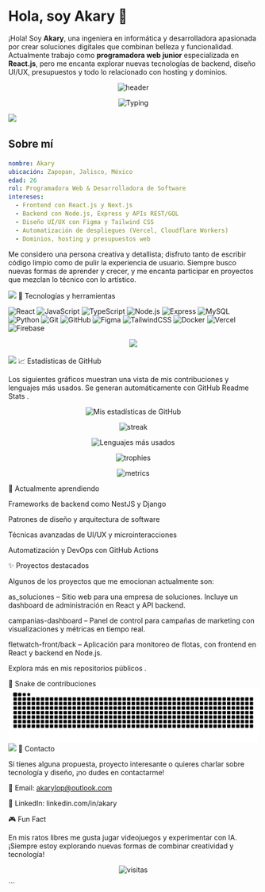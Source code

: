 # Hola, soy Akary 👋

¡Hola! Soy **Akary**, una ingeniera en informática y desarrolladora apasionada por crear soluciones digitales que combinan belleza y funcionalidad. Actualmente trabajo como **programadora web junior** especializada en **React.js**, pero me encanta explorar nuevas tecnologías de backend, diseño UI/UX, presupuestos y todo lo relacionado con hosting y dominios.

<p align="center">
  <img src="https://capsule-render.vercel.app/api?text=%C2%A1Bienvenid@%20a%20mi%20GitHub!&animation=fadeIn&type=waving&color=gradient&height=180" alt="header" />
</p>

<p align="center">
  <img src="https://readme-typing-svg.herokuapp.com?font=Fira+Code&size=24&duration=2800&pause=900&color=A855F7&center=true&vCenter=true&width=900&lines=React.js+%2B+UI%2FUX+%7C+Frontend+Lover;Aprendiendo+Backend+(NestJS%2FExpress);Deploy+en+Vercel+%2B+Cloudflare+Workers;Dise%C3%B1o+bonito+%2B+funcional+%F0%9F%92%A5" alt="Typing" />
</p>

<img src="https://capsule-render.vercel.app/api?type=wave&color=gradient&height=100&section=footer" />

## Sobre mí

```yaml
nombre: Akary
ubicación: Zapopan, Jalisco, México
edad: 26
rol: Programadora Web & Desarrolladora de Software
intereses:
  - Frontend con React.js y Next.js
  - Backend con Node.js, Express y APIs REST/GQL
  - Diseño UI/UX con Figma y Tailwind CSS
  - Automatización de despliegues (Vercel, Cloudflare Workers)
  - Dominios, hosting y presupuestos web
```

Me considero una persona creativa y detallista; disfruto tanto de escribir código limpio como de pulir la experiencia de usuario. Siempre busco nuevas formas de aprender y crecer, y me encanta participar en proyectos que mezclan lo técnico con lo artístico.

<img src="https://capsule-render.vercel.app/api?type=wave&color=gradient&height=100&section=footer" />
🚀 Tecnologías y herramientas
<p align="left"> <img src="https://cdn.jsdelivr.net/gh/devicons/devicon/icons/react/react-original-wordmark.svg" alt="React" width="45" height="45" /> <img src="https://cdn.jsdelivr.net/gh/devicons/devicon/icons/javascript/javascript-original.svg" alt="JavaScript" width="45" height="45" /> <img src="https://cdn.jsdelivr.net/gh/devicons/devicon/icons/typescript/typescript-original.svg" alt="TypeScript" width="45" height="45" /> <img src="https://cdn.jsdelivr.net/gh/devicons/devicon/icons/nodejs/nodejs-original.svg" alt="Node.js" width="45" height="45" /> <img src="https://cdn.jsdelivr.net/gh/devicons/devicon/icons/express/express-original.svg" alt="Express" width="45" height="45" /> <img src="https://cdn.jsdelivr.net/gh/devicons/devicon/icons/mysql/mysql-original.svg" alt="MySQL" width="45" height="45" /> <img src="https://cdn.jsdelivr.net/gh/devicons/devicon/icons/python/python-original.svg" alt="Python" width="45" height="45" /> <img src="https://cdn.jsdelivr.net/gh/devicons/devicon/icons/git/git-original.svg" alt="Git" width="45" height="45" /> <img src="https://cdn.jsdelivr.net/gh/devicons/devicon/icons/github/github-original.svg" alt="GitHub" width="45" height="45" /> <img src="https://cdn.jsdelivr.net/gh/devicons/devicon/icons/figma/figma-original.svg" alt="Figma" width="45" height="45" /> <img src="https://cdn.jsdelivr.net/gh/devicons/devicon/icons/tailwindcss/tailwindcss-plain.svg" alt="TailwindCSS" width="45" height="45" /> <img src="https://cdn.jsdelivr.net/gh/devicons/devicon/icons/docker/docker-original.svg" alt="Docker" width="45" height="45" /> <img src="https://cdn.jsdelivr.net/gh/devicons/devicon/icons/vercel/vercel-original-wordmark.svg" alt="Vercel" width="45" height="45" /> <img src="https://cdn.jsdelivr.net/gh/devicons/devicon/icons/firebase/firebase-plain.svg" alt="Firebase" width="45" height="45" /> </p> <p align="center"> <img src="https://readme-typing-svg.herokuapp.com?font=Inter&size=18&duration=2400&pause=1100&color=14B8A6&center=true&vCenter=true&width=800&lines=React+%7C+TypeScript+%7C+Tailwind+%7C+Node%2FExpress+%7C+MySQL+%7C+Figma+%7C+Vercel+%7C+Cloudflare+Workers" /> </p> <img src="https://capsule-render.vercel.app/api?type=wave&color=gradient&height=100&section=footer" />
📈 Estadísticas de GitHub

Los siguientes gráficos muestran una vista de mis contribuciones y lenguajes más usados. Se generan automáticamente con GitHub Readme Stats
.

<p align="center"> <img src="https://github-readme-stats.vercel.app/api?username=AkaryL&show_icons=true&theme=radical" alt="Mis estadísticas de GitHub" /> </p> <p align="center"> <img src="https://github-readme-streak-stats.herokuapp.com?user=AkaryL&theme=radical" alt="streak" /> </p> <p align="center"> <img src="https://github-readme-stats.vercel.app/api/top-langs/?username=AkaryL&layout=compact&theme=radical" alt="Lenguajes más usados" /> </p> <p align="center"> <img src="https://github-profile-trophy.vercel.app/?username=AkaryL&theme=algolia&no-frame=true&row=1&column=7" alt="trophies" /> </p> <p align="center"> <img src="https://metrics.lecoq.io/AkaryL?template=classic&isocalendar=1&languages=1&achievements=1&isocalendar.duration=full-year&languages.ignored=html,css&achievements.threshold=C&config.timezone=America/Mexico_City" alt="metrics" /> </p>
🌱 Actualmente aprendiendo

Frameworks de backend como NestJS y Django

Patrones de diseño y arquitectura de software

Técnicas avanzadas de UI/UX y microinteracciones

Automatización y DevOps con GitHub Actions

✨ Proyectos destacados

Algunos de los proyectos que me emocionan actualmente son:

as_soluciones – Sitio web para una empresa de soluciones. Incluye un dashboard de administración en React y API backend.

campanias-dashboard – Panel de control para campañas de marketing con visualizaciones y métricas en tiempo real.

fletwatch-front/back – Aplicación para monitoreo de flotas, con frontend en React y backend en Node.js.

Explora más en mis repositorios públicos
.

🐍 Snake de contribuciones
<picture> <source media="(prefers-color-scheme: dark)" srcset="https://raw.githubusercontent.com/AkaryL/AkaryL/output/snake-dark.svg"> <img alt="snake" src="https://raw.githubusercontent.com/AkaryL/AkaryL/output/snake.svg" /> </picture> <img src="https://capsule-render.vercel.app/api?type=wave&color=gradient&height=100&section=header" />
💬 Contacto

Si tienes alguna propuesta, proyecto interesante o quieres charlar sobre tecnología y diseño, ¡no dudes en contactarme!

📧 Email: akarylop@outlook.com

💼 LinkedIn: linkedin.com/in/akary

🎮 Fun Fact

En mis ratos libres me gusta jugar videojuegos y experimentar con IA. ¡Siempre estoy explorando nuevas formas de combinar creatividad y tecnología!

<p align="center"> <img src="https://profile-counter.glitch.me/AkaryL/count.svg" alt="visitas" /> </p> ```
